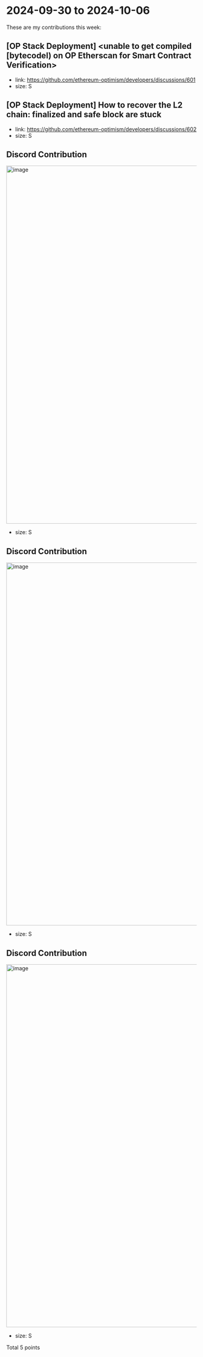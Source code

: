 # 2024-09-30 to 2024-10-06

These are my contributions this week:

## [OP Stack Deployment] <unable to get compiled [bytecodel) on OP Etherscan for Smart Contract Verification>
* link: https://github.com/ethereum-optimism/developers/discussions/601
* size: S

## [OP Stack Deployment] How to recover the L2 chain: finalized and safe block are stuck
* link: https://github.com/ethereum-optimism/developers/discussions/602
* size: S

## Discord Contribution

<img width="948" alt="image" src="https://github.com/user-attachments/assets/d811e434-a491-44d3-a788-b3eb376864ca" />

* size: S

## Discord Contribution

<img width="961" alt="image" src="https://github.com/user-attachments/assets/805b8563-d2eb-4bf2-a1cc-5f2c92ff73f2" />

* size: S

## Discord Contribution

<img width="961" alt="image" src="https://github.com/user-attachments/assets/e2859fd7-434a-4224-857d-d97ba53f0290" />

* size: S

Total 5 points
